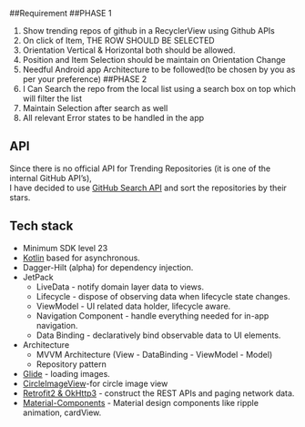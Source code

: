 ##Requirement 
   ##PHASE 1
1. Show trending repos of github in a
   RecyclerView using Github APIs
2. On click of Item, THE ROW SHOULD BE
   SELECTED
3. Orientation Vertical & Horizontal both
   should be allowed.
4. Position and Item Selection should be
   maintain on Orientation Change
5. Needful Android app Architecture to be
   followed(to be chosen by you as per your
   preference)
   ##PHASE 2
6. I Can Search the repo from the local list
   using a search box on top which will
   filter the list
7. Maintain Selection after search as well
8. All relevant Error states to be handled in
   the app

## API
Since there is no official API for Trending Repositories (it is one of the internal GitHub API’s),
<br />
I have decided to use [GitHub Search API](https://developer.github.com/v3/search/#search-repositories) and sort the repositories by their stars.

## Tech stack
- Minimum SDK level 23
- [Kotlin](https://kotlinlang.org/) based for asynchronous.
- Dagger-Hilt (alpha) for dependency injection.
- JetPack
  - LiveData - notify domain layer data to views.
  - Lifecycle - dispose of observing data when lifecycle state changes.
  - ViewModel - UI related data holder, lifecycle aware.
  - Navigation Component - handle everything needed for in-app navigation.
  - Data Binding - declaratively bind observable data to UI elements.
- Architecture
  - MVVM Architecture (View - DataBinding - ViewModel - Model)
  - Repository pattern
- [Glide](https://github.com/bumptech/glide) - loading images.
- [CircleImageView](https://github.com/hdodenhof/CircleImageView)-for circle image view   
- [Retrofit2 & OkHttp3](https://github.com/square/retrofit) - construct the REST APIs and paging network data.
- [Material-Components](https://github.com/material-components/material-components-android) - Material design components like ripple animation, cardView.


